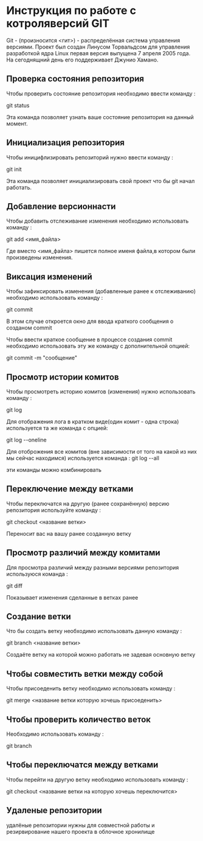 # **Инструкция по работе с котроляверсий GIT**

Git - (произносится <гит>) - распределённая система управления версиями. Проект был создан Линусом Торвальдсом для управления разработкой ядра Linux первая версия выпущена 7 апреля 2005 года. На сегоднящний день его поддерживает Джунио Хамано.


## Проверка состояния репозитория

Чтобы проверить состояние репозитория необходимо ввести команду :

git status

Эта команда позволяет узнать ваше состояние репозитория на данный момент.


## Инициализация репозитория 

Чтобы иницифлизировать репозиторий нужно ввести команду :

git init

Эта команда позволяет инициализировать свой проект что бы git начал работать.

## Добавление версионнасти

Чтобы добавить отслеживание изменения необходимо использовать команду :

git add <имя_файла>

Где вместо <имя_файла> пишется полное именя файла,в котором были произведены изменения.

## Виксация изменений

Чтобы зафиксировать изменения (добавленные ранее к отслеживанию) необходимо использовать команду :

git commit

В этом случае откроется окно для ввода краткого сообщения о созданом commit

Чтобы ввести краткое сообщение в процессе создания commit необходимо использовать эту же команду с дополнительной опцией:

git commit -m "сообщение"

## Просмотр истории комитов 

Чтобы просмотреть историю комитов (изменения) нужно использовать команду :

git log

Для отображения лога в кратком виде(один комит - одна строка) используется та же команда с опцией:

git log --oneline

Для отоброжения все комитов (вне зависимости от того на какой из них мы сейчас находимся) используется команда : 
git log --all

эти команды можно комбинировать

## Переключение между ветками

Чтобы переключатся на другую (ранее сохранённую) версию репозитория используйте команду :

git checkout <название ветки>

Переносит вас на вашу ранее созданную ветку

## Просмотр различий между комитами 

Для просмотра различий между разными версиями репозитория используюся команда :

git diff

Показывает изменения сделанные в ветках ранее

## Создание ветки

Что бы создать ветку необходимо использовать данную команду :

git branch <название ветки>

Создаёте ветку на которой можно работать не задевая основную ветку

## Чтобы совместить ветки между собой

Чтобы присоеденить ветку необходимо использовать команду :

git merge <название ветки которую хочешь присоеденить>

## Чтобы проверить количество веток

Необходимо использовать команду :

git branch 

## Чтобы переключатся между ветками 

Чтобы перейти на другую ветку необходимо использовать команду :

git checkout <название ветки на которую хочешь переключится>

## Удаленые репозитории 
удалёные репозитории нужны для совместной работы и резирвирование нашего проекта в облочное хронилище 
